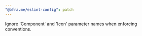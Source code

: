 ```yaml
---
"@bfra.me/eslint-config": patch
---
```


Ignore 'Component' and 'Icon' parameter names when enforcing conventions. 
  
